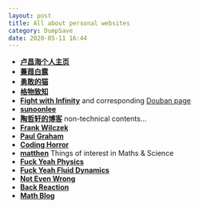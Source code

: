 ```yaml
---
layout: post
title: All about personal websites
category: DumpSave
date: 2020-05-11 16:44
---
```


- [**卢昌海个人主页**](http://changhai.org/)
- [**蒹葭白露**](http://blog.wenxuecity.com/myindex/14348/)
- [**勇敢的猫**](https://silentaloof.wordpress.com/)
- [**格物致知**](http://www.gewuphysics.com/)
- [**Fight with Infinity**](https://zx31415.wordpress.com/2017/04/) and corresponding [Douban page](https://www.douban.com/people/zx31415/)
- [**sunoonlee**](https://sunoonlee.github.io/)
- [**陶哲轩的博客**](https://terrytao.wordpress.com/) non-technical contents...
- [**Frank Wilczek**](http://frankwilczek.com/index.html)
- [**Paul Graham**](http://paulgraham.com/index.html)
- [**Coding Horror**](https://blog.codinghorror.com/)
- [**matthen**](http://blog.matthen.com/) Things of interest in Maths & Science
- [**Fuck Yeah Physics**](http://fuckyeahphysica.tumblr.com/)
- [**Fuck Yeah Fluid Dynamics**](http://fuckyeahfluiddynamics.tumblr.com/)
- [**Not Even Wrong**](http://www.math.columbia.edu/~woit/wordpress/)
- [**Back Reaction**](http://backreaction.blogspot.hk/)
- [**Math Blog**](https://mathblog.com/)